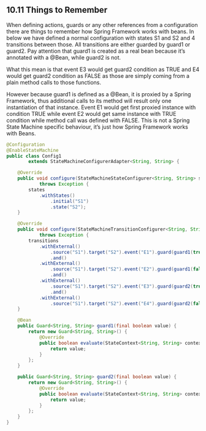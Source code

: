 ## 10.11 Things to Remember

When defining actions, guards or any other references from a configuration there are things to remember how Spring Framework works with beans. In below we have defined a normal configuration with states S1 and S2 and 4 transitions between those. All transitions are either guarded by guard1 or guard2. Pay attention that guard1 is created as a real bean because it’s annotated with a @Bean, while guard2 is not.

What this mean is that event E3 would get guard2 condition as TRUE and E4 would get guard2 condition as FALSE as those are simply coming from a plain method calls to those functions.

However because guard1 is defined as a @Bean, it is proxied by a Spring Framework, thus additional calls to its method will result only one instantiation of that instance. Event E1 would get first proxied instance with condition TRUE while event E2 would get same instance with TRUE condition while method call was defined with FALSE. This is not a Spring State Machine specific behaviour, it’s just how Spring Framework works with Beans.

```java
@Configuration
@EnableStateMachine
public class Config1
        extends StateMachineConfigurerAdapter<String, String> {

    @Override
    public void configure(StateMachineStateConfigurer<String, String> states)
            throws Exception {
        states
            .withStates()
                .initial("S1")
                .state("S2");
    }

    @Override
    public void configure(StateMachineTransitionConfigurer<String, String> transitions)
            throws Exception {
        transitions
            .withExternal()
                .source("S1").target("S2").event("E1").guard(guard1(true))
                .and()
            .withExternal()
                .source("S1").target("S2").event("E2").guard(guard1(false))
                .and()
            .withExternal()
                .source("S1").target("S2").event("E3").guard(guard2(true))
                .and()
            .withExternal()
                .source("S1").target("S2").event("E4").guard(guard2(false));
    }

    @Bean
    public Guard<String, String> guard1(final boolean value) {
        return new Guard<String, String>() {
            @Override
            public boolean evaluate(StateContext<String, String> context) {
                return value;
            }
        };
    }

    public Guard<String, String> guard2(final boolean value) {
        return new Guard<String, String>() {
            @Override
            public boolean evaluate(StateContext<String, String> context) {
                return value;
            }
        };
    }
}
```
